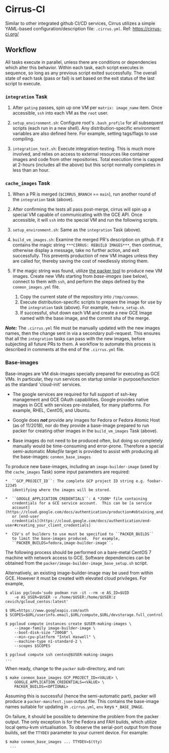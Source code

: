 # Cirrus-CI

Similar to other integrated github CI/CD services, Cirrus utilizes a simple
YAML-based configuration/description file: ``.cirrus.yml``.  Ref: https://cirrus-ci.org/


## Workflow

All tasks execute in parallel, unless there are conditions or dependencies
which alter this behavior.  Within each task, each script executes in sequence,
so long as any previous script exited successfully.  The overall state of each
task (pass or fail) is set based on the exit status of the last script to execute.


### ``integration`` Task

1. After `gating` passes, spin up one VM per
   `matrix: image_name` item. Once accessible, ``ssh``
   into each VM as the `root` user.

2. ``setup_environment.sh``: Configure root's `.bash_profile`
    for all subsequent scripts (each run in a new shell).  Any
    distribution-specific environment variables are also defined
    here.  For example, setting tags/flags to use compiling.

5. ``integration_test.sh``: Execute integration-testing.  This is
   much more involved, and relies on access to external
   resources like container images and code from other repositories.
   Total execution time is capped at 2-hours (includes all the above)
   but this script normally completes in less than an hour.


### ``cache_images`` Task

1. When a PR is merged (``$CIRRUS_BRANCH`` == ``main``), run another
   round of the ``integration`` task (above).

2. After confirming the tests all pass post-merge, cirrus will
   spin up a special VM capable of communicating with the GCE API.
   Once accessible, it will ``ssh`` into the special VM and run
   the following scripts.

3. ``setup_environment.sh``: Same as the ``integration``
   Task (above).

4. ``build_vm_images.sh``: Examine the merged PR's description on github.
   If it contains the magic string ``***CIRRUS: REBUILD IMAGES***``, then
   continue, otherwise display a message, take no further action, and
   exit successfully.  This prevents production of new VM images unless
   they are called for, thereby saving the cost of needlessly storing them.

5. If the magic string was found, utilize [the packer tool](http://packer.io/docs/)
   to produce new VM images.  Create new VMs starting from *base-images* (see below),
   connect to them with ``ssh``, and perform the steps defined by the
   ``conmon_images.yml`` file.

    1. Copy the current state of the repository into ``/tmp/conmon``.
    2. Execute distribution-specific scripts to prepare the image for
       use by the ``integration`` task (above).  For example,
       ``fedora_setup.sh``.
    3. If successful, shut down each VM and create a new GCE Image
       named with the base image, and the commit sha of the merge.

***Note:*** The ``.cirrus.yml`` file must be manually updated with the new
images names, then the change sent in via a secondary pull-request.  This
ensures that all the ``integration`` tasks can pass with the new images,
before subjecting all future PRs to them.  A workflow to automate this
process is described in comments at the end of the ``.cirrus.yml`` file.


### Base-images

Base-images are VM disk-images specially prepared for executing as GCE VMs.
In particular, they run services on startup similar in purpose/function
as the standard 'cloud-init' services.

*  The google services are required for full support of ssh-key management
   and GCE OAuth capabilities.  Google provides native images in GCE
   with services pre-installed, for many platforms. For example,
   RHEL, CentOS, and Ubuntu.

*  Google does ***not*** provide any images for Fedora or Fedora Atomic
   Host (as of 11/2018), nor do they provide a base-image prepared to
   run packer for creating other images in the ``build_vm_images`` Task
   (above).

*  Base images do not need to be produced often, but doing so completely
   manually would be time-consuming and error-prone.  Therefore a special
   semi-automatic *Makefile* target is provided to assist with producing
   all the base-images: ``conmon_base_images``

To produce new base-images, including an `image-builder-image` (used by
the ``cache_images`` Task) some input parameters are required:

    *  ``GCP_PROJECT_ID``: The complete GCP project ID string e.g. foobar-12345
       identifying where the images will be stored.

    *  ``GOOGLE_APPLICATION_CREDENTIALS``: A *JSON* file containing
       credentials for a GCE service account.  This can be [a service
       account](https://cloud.google.com/docs/authentication/production#obtaining_and_providing_service_account_credentials_manually)
       or [end-user
       credentials](https://cloud.google.com/docs/authentication/end-user#creating_your_client_credentials]

    *  CSV's of builders to use must be specified to ``PACKER_BUILDS``
       to limit the base-images produced.  For example,
       ``PACKER_BUILDS=fedora,image-builder-image``.

The following process should be performed on a bare-metal CentOS 7 machine
with network access to GCE.  Software dependencies can be obtained from
the ``packer/image-builder-image_base_setup.sh`` script.

Alternatively, an existing image-builder-image may be used from within GCE.
However it must be created with elevated cloud privileges.  For example,

```
$ alias pgcloud='sudo podman run -it --rm -e AS_ID=$UID
    -e AS_USER=$USER -v /home/$USER:/home/$USER:z cevich/gcloud_centos:latest'

$ URL=https://www.googleapis.com/auth
$ SCOPES=$URL/userinfo.email,$URL/compute,$URL/devstorage.full_control

$ pgcloud compute instances create $USER-making-images \
    --image-family image-builder-image \
    --boot-disk-size "200GB" \
    --min-cpu-platform "Intel Haswell" \
    --machine-type n1-standard-2 \
    --scopes $SCOPES

$ pgcloud compute ssh centos@$USER-making-images
...
```

When ready, change to the ``packer`` sub-directory, and run:

```
$ make conmon_base_images GCP_PROJECT_ID=<VALUE> \
    GOOGLE_APPLICATION_CREDENTIALS=<VALUE> \
    PACKER_BUILDS=<OPTIONAL>
```

Assuming this is successful (hence the semi-automatic part), packer will
produce a ``packer-manifest.json`` output file.  This contains the base-image
names suitable for updating in ``.cirrus.yml``, `env` keys ``*_BASE_IMAGE``.

On failure, it should be possible to determine the problem from the packer
output.  The only exception is for the Fedora and FAH builds, which utilize
local qemu-kvm virtualisation.  To observe the serial-port output from those
builds, set the ``TTYDEV`` parameter to your current device.  For example:

```
$ make conmon_base_images ... TTYDEV=$(tty)
  ...
```

